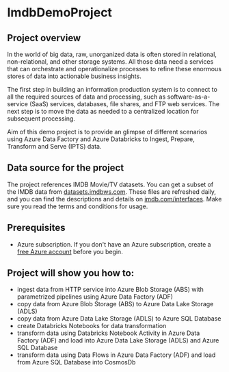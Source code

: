 # ImdbDemoProject

## Project overview

In the world of big data, raw, unorganized data is often stored in relational, non-relational, and other storage systems. All those data need a services that can orchestrate and operationalize processes to refine these enormous stores of data into actionable business insights.

The first step in building an information production system is to connect to all the required sources of data and processing, such as software-as-a-service (SaaS) services, databases, file shares, and FTP web services. The next step is to move the data as needed to a centralized location for subsequent processing.

Aim of this demo project is to provide an glimpse of different scenarios using  Azure Data Factory and Azure Databricks to Ingest, Prepare, Transform and Serve (IPTS) data. 

## Data source for the project

The project references IMDB Movie/TV datasets. You can get a subset of the IMDB data from [datasets.imdbws.com](datasets.imdbws.com). These files are refreshed daily, and you can find the descriptions and details on [imdb.com/interfaces](imdb.com/interfaces). Make sure you read the terms and conditions for usage.

## Prerequisites

*   Azure subscription. If you don't have an Azure subscription, create a [free Azure account](https://azure.microsoft.com/en-us/free/) before you begin.

## Project will show you how to:
* ingest data from HTTP service into Azure Blob Storage (ABS) with parametrized pipelines using Azure Data Factory (ADF)
* copy data from Azure Blob Storage (ABS) to Azure Data Lake Storage (ADLS)
* copy data from Azure Data Lake Storage (ADLS) to Azure SQL Database
* create Databricks Notebooks for data transformation
* transform data using Databricks Notebook Activity in Azure Data Factory (ADF) and load into Azure Data Lake Storage (ADLS) and Azure SQL Database
* transform data using Data Flows in Azure Data Factory (ADF) and load from Azure SQL Database into CosmosDb



